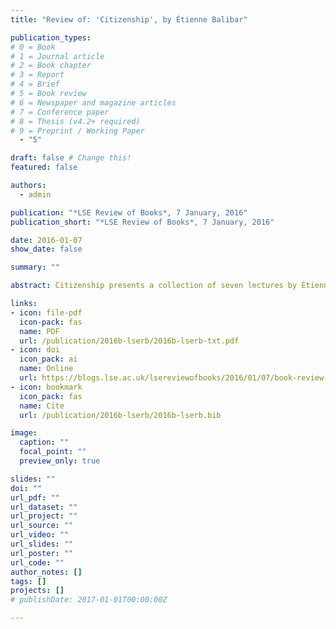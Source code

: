```yaml
---
title: "Review of: 'Citizenship', by Étienne Balibar"

publication_types:
# 0 = Book
# 1 = Journal article
# 2 = Book chapter
# 3 = Report
# 4 = Brief
# 5 = Book review
# 6 = Newspaper and magazine articles
# 7 = Conference paper
# 8 = Thesis (v4.2+ required)
# 9 = Preprint / Working Paper
  - "5"

draft: false # Change this!
featured: false

authors:
  - admin

publication: "*LSE Review of Books*, 7 January, 2016"
publication_short: "*LSE Review of Books*, 7 January, 2016"

date: 2016-01-07
show_date: false

summary: ""

abstract: Citizenship presents a collection of seven lectures by Étienne Balibar, extending his longstanding engagement with citizenship as a concept that is both inextricably linked to, and in contradiction with, democracy. While the text may occasionally lose sight of its central topic of citizenship, Chris Moreh highlights its ‘affirmative’ agenda in the face of contemporary challenges to democratic politics.

links:
- icon: file-pdf
  icon-pack: fas
  name: PDF
  url: /publication/2016b-lserb/2016b-lserb-txt.pdf
- icon: doi
  icon_pack: ai
  name: Online
  url: https://blogs.lse.ac.uk/lsereviewofbooks/2016/01/07/book-review-citizenship-by-etienne-balibar/
- icon: bookmark
  icon_pack: fas
  name: Cite
  url: /publication/2016b-lserb/2016b-lserb.bib

image:
  caption: ""
  focal_point: ""
  preview_only: true

slides: ""
doi: ""
url_pdf: ""
url_dataset: ""
url_project: ""
url_source: ""
url_video: ""
url_slides: ""
url_poster: ""
url_code: ""
author_notes: []
tags: []
projects: []
# publishDate: 2017-01-01T00:00:00Z

---
```

